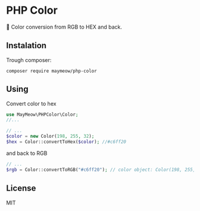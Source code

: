 # PHP Color

🌈 Color conversion from RGB to HEX and back.

## Instalation

Trough composer:

```
composer require maymeow/php-color
```

## Using

Convert color to hex

```php
use MayMeow\PHPColor\Color;
//...
```

```php
// ...
$color = new Color(198, 255, 32);
$hex = Color::convertToHex($color); //#c6ff20
```

and back to RGB

```php
// ...
$rgb = Color::convertToRGB("#c6ff20"); // color object: Color(198, 255, 32)
```

## License
MIT